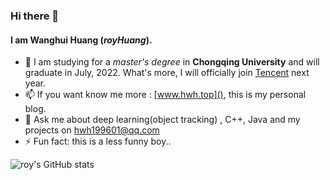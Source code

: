 ### Hi there 👋

<!--
**Wanghui-Huang/Wanghui-Huang** is a ✨ _special_ ✨ repository because its `README.md` (this file) appears on your GitHub profile.

Here are some ideas to get you started:

- 🔭 I’m currently working on ...
- 🌱 I’m currently learning ...
- 👯 I’m looking to collaborate on ...
- 🤔 I’m looking for help with ...
- 💬 Ask me about ...
- 📫 How to reach me: ...
- 😄 Pronouns: ...
- ⚡ Fun fact: ...
-->
#### I am Wanghui Huang (_royHuang_).
- 🔭 I am studying for a _master's degree_ in **Chongqing University** and will graduate in July, 2022.
      What's more, I will officially join [Tencent](https://cloud.tencent.com/) next year.
- 📫 If you want know me more : [www.hwh.top](), this is my personal blog.
- 💬 Ask me about deep learning(object tracking) , C++, Java and my projects on hwh199601@qq.com
- ⚡ Fun fact: this is a less funny  boy..

![roy's GitHub stats](https://github-readme-stats.vercel.app/api?username=Wanghui-Huang&show_icons=true&theme=default)
